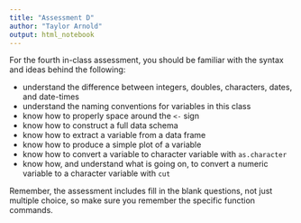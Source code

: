 ```yaml
---
title: "Assessment D"
author: "Taylor Arnold"
output: html_notebook
---
```


For the fourth in-class assessment, you should
be familiar with the syntax and ideas behind
the following:

- understand the difference between integers, doubles,
characters, dates, and date-times
- understand the naming conventions for variables in this class
- know how to properly space around the `<-` sign
- know how to construct a full data schema
- know how to extract a variable from a data frame
- know how to produce a simple plot of a variable
- know how to convert a variable to character variable with `as.character`
- know how, and understand what is going on, to convert a numeric variable to a character variable with `cut`

Remember, the assessment includes fill in the blank questions, not
just multiple choice, so make sure you remember the specific
function commands.
